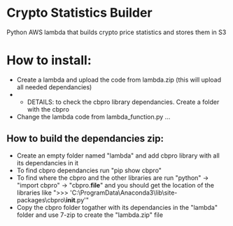 # Crypto Statistics Builder
Python AWS lambda that builds crypto price statistics and stores them in S3

# How to install:
- Create a lambda and upload the code from lambda.zip (this will upload all needed dependancies)
- - DETAILS:  to check the cbpro library dependancies. Create a folder with the cbpro
- Change the lambda code from lambda_function.py
...

## How to build the dependancies zip:
- Create an empty folder named "lambda" and add cbpro library with all its dependancies in it
- To find cbpro dependancies run "pip show cbpro"
- To find where the cbpro and the other libraries are run "python" -> "import cbpro" -> "cbpro.__file__" and you should get the location of the libraries like ">>> 'C:\\ProgramData\\Anaconda3\\lib\\site-packages\\cbpro\\__init__.py'"
- Copy the cbpro folder togather with its dependancies in the "lambda" folder and use 7-zip to create the "lambda.zip" file

